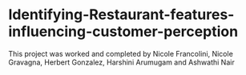 # Identifying-Restaurant-features-influencing-customer-perception
This project was worked and completed by Nicole Francolini, Nicole Gravagna, Herbert Gonzalez, Harshini Arumugam and Ashwathi Nair
